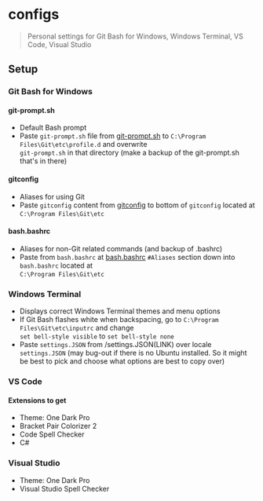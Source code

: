 # configs
>Personal settings for Git Bash for Windows, Windows Terminal, VS Code, Visual Studio

## Setup
### Git Bash for Windows
#### git-prompt.sh
- Default Bash prompt
- Paste ```git-prompt.sh``` file from [git-prompt.sh](/git-prompt.sh) to ```C:\Program Files\Git\etc\profile.d``` and overwrite <br>
    ```git-prompt.sh``` in that directory (make a backup of the git-prompt.sh that's in there)

#### gitconfig
- Aliases for using Git
- Paste ```gitconfig``` content from [gitconfig](/gitconfig) to bottom of ```gitconfig``` located at ```C:\Program Files\Git\etc```

#### bash.bashrc
- Aliases for non-Git related commands (and backup of .bashrc) 
- Paste from ```bash.bashrc``` at [bash.bashrc](/bash.bashrc) ```#Aliases``` section down into ```bash.bashrc``` located at <br>
    ```C:\Program Files\Git\etc```

### Windows Terminal
- Displays correct Windows Terminal themes and menu options
- If Git Bash flashes white when backspacing, go to ```C:\Program Files\Git\etc\inputrc``` and change <br>
    ```set bell-style visible``` to ```set bell-style none```
- Paste ```settings.JSON``` from /settings.JSON(LINK) over locale ```settings.JSON``` (may bug-out if there is no Ubuntu installed. So it might be best to pick and choose what options are best to copy over)

### VS Code
#### Extensions to get
- Theme: One Dark Pro
- Bracket Pair Colorizer 2
- Code Spell Checker
- C#

### Visual Studio
- Theme: One Dark Pro
- Visual Studio Spell Checker